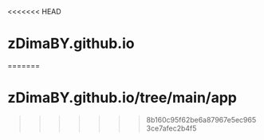 <<<<<<< HEAD
# zDimaBY.github.io
=======
# zDimaBY.github.io/tree/main/app
>>>>>>> 8b160c95f62be6a87967e5ec9653ce7afec2b4f5
